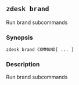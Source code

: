 ## `zdesk brand`

Run brand subcommands

### Synopsis

    zdesk brand COMMAND[ ... ]

### Description

Run brand subcommands

